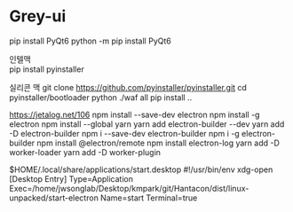 # Grey-ui

pip install PyQt6
python -m pip install PyQt6


인텔맥  
pip install pyinstaller

실리콘 맥
git clone https://github.com/pyinstaller/pyinstaller.git
cd pyinstaller/bootloader
python ./waf all
pip install ..

https://jetalog.net/106
npm install --save-dev electron
npm install -g electron
npm install --global yarn
yarn add electron-builder --dev
yarn add -D electron-builder
npm i --save-dev electron-builder
npm i -g electron-builder
npm install @electron/remote
npm install electron-log
yarn add -D worker-loader
yarn add -D worker-plugin



$HOME/.local/share/applications/start.desktop
#!/usr/bin/env xdg-open
[Desktop Entry]
Type=Application
Exec=/home/jwsonglab/Desktop/kmpark/git/Hantacon/dist/linux-unpacked/start-electron
Name=start
Terminal=true